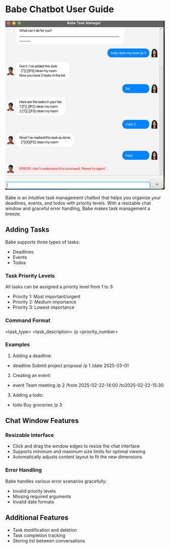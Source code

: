 # Babe Chatbot User Guide

![Babe Chatbot Interface](Ui.png)

Babe is an intuitive task management chatbot that helps you organize your deadlines, events, and todos with priority levels. With a resizable chat window and graceful error handling, Babe makes task management a breeze.

## Adding Tasks

Babe supports three types of tasks:
- Deadlines
- Events
- Todos

### Task Priority Levels

All tasks can be assigned a priority level from 1 to 3:
- Priority 1: Most important/urgent
- Priority 2: Medium importance
- Priority 3: Lowest importance

### Command Format

<task_type> <task_description> /p <priority_number> 

### Examples

1. Adding a deadline:
- deadline Submit project proposal /p 1 /date 2025-03-01

2. Creating an event:
- event Team meeting /p 2 /from 2025-02-22-14:00 /to2025-02-22-15:30

3. Adding a todo:
- todo Buy groceries /p 3

## Chat Window Features

### Resizable Interface
- Click and drag the window edges to resize the chat interface
- Supports minimum and maximum size limits for optimal viewing
- Automatically adjusts content layout to fit the new dimensions

### Error Handling

Babe handles various error scenarios gracefully:

- Invalid priority levels
- Missing required arguments
- Invalid date formats

## Additional Features

- Task modification and deletion
- Task completion tracking
- Storing list between conversations

